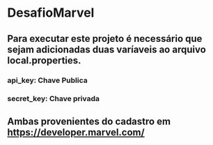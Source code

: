 # DesafioMarvel

## Para executar este projeto é necessário que sejam adicionadas duas varíaveis ao arquivo local.properties.
### api_key: Chave Publica
### secret_key: Chave privada
## Ambas provenientes do cadastro em https://developer.marvel.com/
